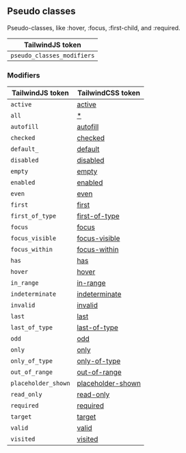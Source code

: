 ## Pseudo classes

Pseudo-classes, like :hover, :focus, :first-child, and :required.

| TailwindJS token |
| ----- |
| `pseudo_classes_modifiers` |


### Modifiers

| TailwindJS token | TailwindCSS token |
| ----- | ----- |
| `active` | [active](https://tailwindcss.com/docs/hover-focus-and-other-states#active) |
| `all` | [*](https://tailwindcss.com/docs/hover-focus-and-other-states#styling-direct-children) |
| `autofill` | [autofill](https://tailwindcss.com/docs/hover-focus-and-other-states#autofill) |
| `checked` | [checked](https://tailwindcss.com/docs/hover-focus-and-other-states#checked) |
| `default_` | [default](https://tailwindcss.com/docs/hover-focus-and-other-states#default) |
| `disabled` | [disabled](https://tailwindcss.com/docs/hover-focus-and-other-states#disabled) |
| `empty` | [empty](https://tailwindcss.com/docs/hover-focus-and-other-states#empty) |
| `enabled` | [enabled](https://tailwindcss.com/docs/hover-focus-and-other-states#enabled) |
| `even` | [even](https://tailwindcss.com/docs/hover-focus-and-other-states#even) |
| `first` | [first](https://tailwindcss.com/docs/hover-focus-and-other-states#first) |
| `first_of_type` | [first-of-type](https://tailwindcss.com/docs/hover-focus-and-other-states#first-of-type) |
| `focus` | [focus](https://tailwindcss.com/docs/hover-focus-and-other-states#focus) |
| `focus_visible` | [focus-visible](https://tailwindcss.com/docs/hover-focus-and-other-states#focus-visible) |
| `focus_within` | [focus-within](https://tailwindcss.com/docs/hover-focus-and-other-states#focus-within) |
| `has` | [has](https://tailwindcss.com/docs/hover-focus-and-other-states#styling-based-on-descendants) |
| `hover` | [hover](https://tailwindcss.com/docs/hover-focus-and-other-states#hover) |
| `in_range` | [in-range](https://tailwindcss.com/docs/hover-focus-and-other-states#in-range) |
| `indeterminate` | [indeterminate](https://tailwindcss.com/docs/hover-focus-and-other-states#indeterminate) |
| `invalid` | [invalid](https://tailwindcss.com/docs/hover-focus-and-other-states#invalid) |
| `last` | [last](https://tailwindcss.com/docs/hover-focus-and-other-states#last) |
| `last_of_type` | [last-of-type](https://tailwindcss.com/docs/hover-focus-and-other-states#last-of-type) |
| `odd` | [odd](https://tailwindcss.com/docs/hover-focus-and-other-states#odd) |
| `only` | [only](https://tailwindcss.com/docs/hover-focus-and-other-states#only) |
| `only_of_type` | [only-of-type](https://tailwindcss.com/docs/hover-focus-and-other-states#only-of-type) |
| `out_of_range` | [out-of-range](https://tailwindcss.com/docs/hover-focus-and-other-states#out-of-range) |
| `placeholder_shown` | [placeholder-shown](https://tailwindcss.com/docs/hover-focus-and-other-states#placeholder-shown) |
| `read_only` | [read-only](https://tailwindcss.com/docs/hover-focus-and-other-states#read-only) |
| `required` | [required](https://tailwindcss.com/docs/hover-focus-and-other-states#required) |
| `target` | [target](https://tailwindcss.com/docs/hover-focus-and-other-states#target) |
| `valid` | [valid](https://tailwindcss.com/docs/hover-focus-and-other-states#valid) |
| `visited` | [visited](https://tailwindcss.com/docs/hover-focus-and-other-states#visited) |